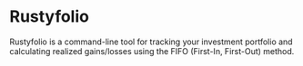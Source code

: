 # Rustyfolio
Rustyfolio is a command-line tool for tracking your investment portfolio and calculating realized gains/losses using the FIFO (First-In, First-Out) method.
